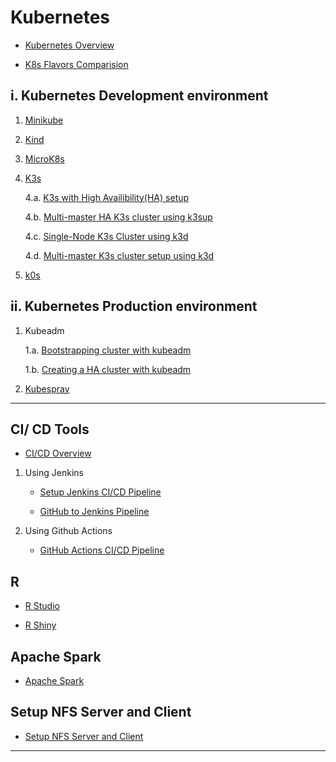 # Kubernetes

-   [Kubernetes Overview](kubernetes/kubernetes.md)

-   [K8s Flavors Comparision](kubernetes/comparisons.md)

## i. **Kubernetes Development environment**

1. [Minikube](kubernetes/minikube.md)

2. [Kind](kubernetes/kind.md)

3. [MicroK8s](kubernetes/microk8s.md)

4. [K3s](kubernetes/k3s/k3s.md)

    4.a. [K3s with High Availibility(HA) setup](kubernetes/k3s/k3s-ha-cluster.md)

    4.b. [Multi-master HA K3s cluster using k3sup](kubernetes/k3s/k3s-using-k3sup.md)

    4.c. [Single-Node K3s Cluster using k3d](kubernetes/k3s/k3s-using-k3d.md)

    4.d. [Multi-master K3s cluster setup using k3d](kubernetes/k3s/k3s-ha-cluster-using-k3d.md)

5. [k0s](kubernetes/k0s.md)

## ii. **Kubernetes Production environment**

1. Kubeadm

    1.a. [Bootstrapping cluster with kubeadm](kubernetes/kubeadm/single-master-clusters-with-kubeadm.md)

    1.b. [Creating a HA cluster with kubeadm](kubernetes/kubeadm/HA-clusters-with-kubeadm.md)

2. [Kubespray](kubernetes/kubespray.md)

---

## CI/ CD Tools

-   [CI/CD Overview](CI-CD/CI-CD-pipeline.md)

1. Using Jenkins

    - [Setup Jenkins CI/CD Pipeline](CI-CD/jenkins/setup-jenkins-CI-CD-pipeline.md)

    - [GitHub to Jenkins Pipeline](CI-CD/jenkins/integrate-your-GitHub-repository.md)

2. Using Github Actions

    - [GitHub Actions CI/CD Pipeline](CI-CD/github-actions/setup-github-actions-pipeline.md)

## R

-   [R Studio](R/rstudio-server/running-rstudio-on-NERC.md)

-   [R Shiny](R/r-shiny-server/running-rshiny-on-NERC.md)

## Apache Spark

-   [Apache Spark](apache-spark/spark.md)

## Setup NFS Server and Client

-   [Setup NFS Server and Client](nfs/nfs-server-client-setup.md)

---

